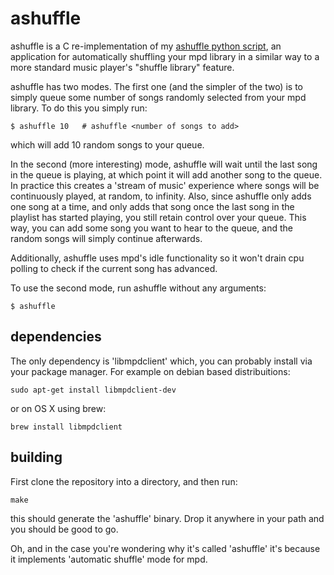 ashuffle
========

ashuffle is a C re-implementation of my [ashuffle python script][1],
an application for automatically shuffling your mpd library in a similar
way to a more standard music player's "shuffle library" feature.

ashuffle has two modes. The first one (and the simpler of the two) is
to simply queue some number of songs randomly selected from your mpd
library. To do this you simply run:

    $ ashuffle 10   # ashuffle <number of songs to add>

which will add 10 random songs to your queue.

In the second (more interesting) mode, ashuffle will wait
until the last song in the queue is playing, at which point it will
add another song to the queue. In practice this creates a 'stream of music'
experience where songs will be continuously played, at random, to infinity.
Also, since ashuffle only adds one song at a time, and only adds that song 
once the last song in the playlist has started playing, you still retain
control over your queue. This way, you can add some song you want to hear
to the queue, and the random songs will simply continue afterwards.

Additionally, ashuffle uses mpd's idle functionality so it won't
drain cpu polling to check if the current song has advanced.

To use the second mode, run ashuffle without any arguments:

    $ ashuffle

## dependencies  

The only dependency is 'libmpdclient' which, you can probably
install via your package manager. For example on debian based
distribuitions:

    sudo apt-get install libmpdclient-dev

or on OS X using brew:

    brew install libmpdclient

## building

First clone the repository into a directory, and then run:

    make

this should generate the 'ashuffle' binary. Drop it anywhere in your
path and you should be good to go.

Oh, and in the case you're wondering why it's called 'ashuffle' it's
because it implements 'automatic shuffle' mode for mpd.

  [1]: https://github.com/Joshkunz/binfiles/blob/4a4e9b7c845b59ba1c0b68edc84e6cf1972dbc73/ashuffle
